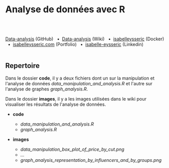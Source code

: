 # Analyse de données avec R
<br/>
<br/>

[Data-analysis](https://github.com/isabelleysseric/Data-analysis) (GitHub)
&nbsp; • &nbsp;[Data-analysis](https://github.com/isabelleysseric/Data-analysis/wiki) (Wiki)
&nbsp; • &nbsp;[isabelleysseric](https://hub.docker.com/u/isabelleysseric) (Docker)
&nbsp; • &nbsp;[isabelleysseric.com](https://isabelleysseric.com) (Portfolio)
&nbsp; • &nbsp;[isabelle-eysseric](https://www.linkedin.com/in/isabelle-eysseric/) (Linkedin)
<br/>
<br/>


## Repertoire

Dans le dossier **code**, il y a deux fichiers dont un sur la manipulation et l'analyse de données *data_manipulation_and_analysis.R* et l'autre sur l'analyse de graphes *graph_analysis.R*.

Dans le dossier **images**, il y a les images utilisées dans le wiki pour visualiser les résultats de l'analyse de données. 


- **code**
  - *data_manipulation_and_analysis.R*
  - *graph_analysis.R*
  
- **images**
  - *data_manipulation_box_plot_of_price_by_cut.png*
  - *...*
  - *graph_analysis_representation_by_influencers_and_by_groups.png*
